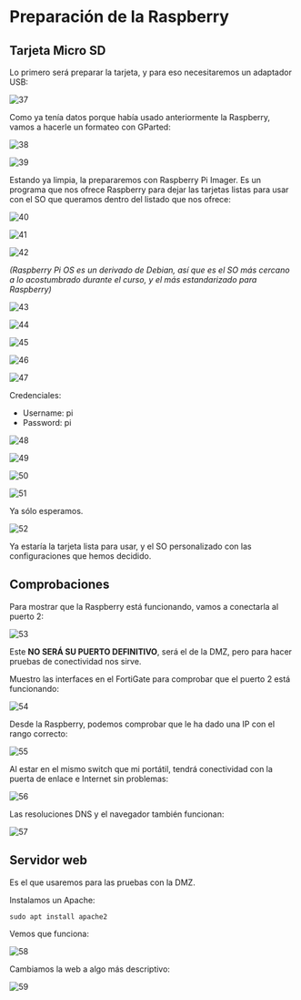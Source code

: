 # Preparación de la Raspberry

## Tarjeta Micro SD

Lo primero será preparar la tarjeta, y para eso necesitaremos un adaptador USB:

![37](../images/demo/37.jpeg)

Como ya tenía datos porque había usado anteriormente la Raspberry, vamos a hacerle un formateo con GParted:

![38](../images/demo/38.png)

![39](../images/demo/39.png)

Estando ya limpia, la prepararemos con Raspberry Pi Imager. Es un programa que nos ofrece Raspberry para dejar las tarjetas listas para usar con el SO que queramos dentro del listado que nos ofrece:

![40](../images/demo/40.png)

![41](../images/demo/41.png)

![42](../images/demo/42.png)

*(Raspberry Pi OS es un derivado de Debian, así que es el SO más cercano a lo acostumbrado durante el curso, y el más estandarizado para Raspberry)*

![43](../images/demo/43.png)

![44](../images/demo/44.png)

![45](../images/demo/45.png)

![46](../images/demo/46.png)

![47](../images/demo/47.png)

Credenciales:

* Username: pi
* Password: pi

![48](../images/demo/48.png)

![49](../images/demo/49.png)

![50](../images/demo/50.png)

![51](../images/demo/51.png)

Ya sólo esperamos.

![52](../images/demo/52.png)

Ya estaría la tarjeta lista para usar, y el SO personalizado con las configuraciones que hemos decidido.

## Comprobaciones

Para mostrar que la Raspberry está funcionando, vamos a conectarla al puerto 2:

![53](../images/demo/53.jpeg)

Este **NO SERÁ SU PUERTO DEFINITIVO**, será el de la DMZ, pero para hacer pruebas de conectividad nos sirve.

Muestro las interfaces en el FortiGate para comprobar que el puerto 2 está funcionando:

![54](../images/demo/54.png)

Desde la Raspberry, podemos comprobar que le ha dado una IP con el rango correcto:

![55](../images/demo/55.jpeg)

Al estar en el mismo switch que mi portátil, tendrá conectividad con la puerta de enlace e Internet sin problemas:

![56](../images/demo/56.jpeg)

Las resoluciones DNS y el navegador también funcionan:

![57](../images/demo/57.jpeg)

## Servidor web

Es el que usaremos para las pruebas con la DMZ.

Instalamos un Apache:

```shell
sudo apt install apache2
```

Vemos que funciona:

![58](../images/demo/58.jpeg)

Cambiamos la web a algo más descriptivo:

![59](../images/demo/59.jpeg)
